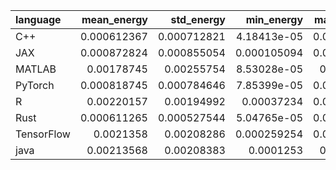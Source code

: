 | language   |   mean_energy |   std_energy |   min_energy |   max_energy |   mean_duration |   std_duration |   min_duration |   max_duration |
|:-----------|--------------:|-------------:|-------------:|-------------:|----------------:|---------------:|---------------:|---------------:|
| C++        |   0.000612367 |  0.000712821 |  4.18413e-05 |   0.00269299 |         7.11771 |        6.21507 |       1.24566  |        21.0272 |
| JAX        |   0.000872824 |  0.000855054 |  0.000105094 |   0.00507199 |         8.07042 |        7.94399 |       1.07359  |        54.1558 |
| MATLAB     |   0.00178745  |  0.00255754  |  8.53028e-05 |   0.0110961  |        19.087   |       21.6255  |       1.91064  |        80.5933 |
| PyTorch    |   0.000818745 |  0.000784646 |  7.85399e-05 |   0.00279658 |         7.21194 |        6.18717 |       0.847158 |        21.7396 |
| R          |   0.00220157  |  0.00194992  |  0.00037234  |   0.00609897 |        57.8317  |       51.1485  |      10.0758   |       162.694  |
| Rust       |   0.000611265 |  0.000527544 |  5.04765e-05 |   0.00199604 |         6.07512 |        5.32262 |       0.510411 |        18.947  |
| TensorFlow |   0.0021358   |  0.00208286  |  0.000259254 |   0.00796186 |        22.4478  |       21.7311  |       2.7675   |        84.24   |
| java       |   0.00213568  |  0.00208383  |  0.0001253   |   0.0062114  |        28.7986  |       29.2496  |       2.50285  |       108.413  |